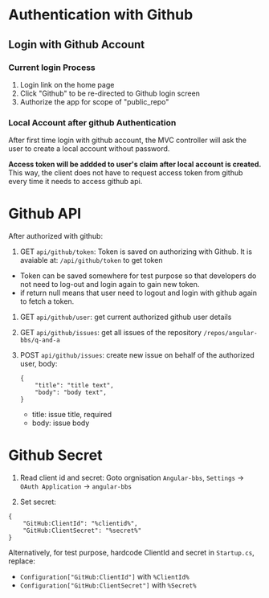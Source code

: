 # Authentication with Github

## Login with Github Account

### Current login Process

1. Login link on the home page
1. Click "Github" to be re-directed to Github login screen
1. Authorize the app for scope of "public_repo"

### Local Account after github Authentication

After first time login with github account, the MVC controller will ask the user to create a local account without password. 

**Access token will be addded to user's claim after local account is created.** This way, the client does not have to request access token from github every time it needs to access github api.

# Github API

After authorized with github:

1. GET `api/github/token`: Token is saved on authorizing with Github. It is avaiable at: `/api/github/token` to get token
 * Token can be saved somewhere for test purpose so that developers do not need to log-out and login again to gain new token.
 * if return null means that user need to logout and login with github again to fetch a token.

1. GET `api/github/user`: get current authorized github user details

1. GET `api/github/issues`: get all issues of the repository `/repos/angular-bbs/q-and-a`

1. POST `api/github/issues`: create new issue on behalf of the authorized user, body:  
    ```
    {
        "title": "title text",
        "body": "body text",        
    }
    ```
    * title: issue title, required
    * body: issue body    

# Github Secret

1. Read client id and secret: Goto orgnisation `Angular-bbs`, `Settings` -> `OAuth Application` -> `angular-bbs`

2. Set secret: 
```
{
    "GitHub:ClientId": "%clientid%",
    "GitHub:ClientSecret": "%secret%"
}
```
Alternatively, for test purpose, hardcode ClientId and secret in `Startup.cs`, replace:  

* `Configuration["GitHub:ClientId"]` with `%ClientId%` 
* `Configuration["GitHub:ClientSecret"]` with `%Secret%` 